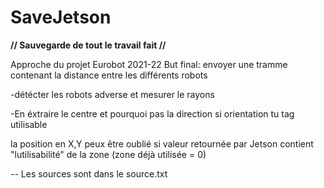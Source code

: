 # SaveJetson

**// Sauvegarde de tout le travail fait //**


Approche du projet Eurobot 2021-22 
But final: envoyer une tramme contenant la distance entre les différents robots

-détécter les robots adverse et mesurer le rayons

-En éxtraire le centre et pourquoi pas la direction si orientation tu tag utilisable   

la position en X,Y peux être oublié si valeur retournée par Jetson contient "lutilisabilité" de la zone (zone déjà utilisée = 0)

-- Les sources sont dans le source.txt
